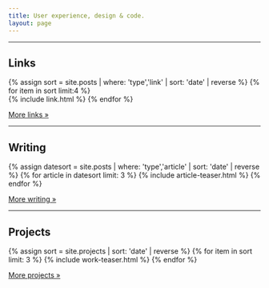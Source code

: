 ```yaml
---
title: User experience, design & code.
layout: page
---
```


---

## Links

{% assign sort = site.posts | where: 'type','link' | sort: 'date' | reverse %}
{% for item in sort limit:4 %}		
{% include link.html %}
{% endfor %}

[More links »](/links)

---

## Writing

{% assign datesort = site.posts | where: 'type','article' | sort: 'date' | reverse %}
{% for article in datesort limit: 3 %}
{% include article-teaser.html %}
{% endfor %}

[More writing »](/articles)

---

## Projects

{% assign sort = site.projects | sort: 'date' | reverse %}
{% for item in sort limit: 3 %}
{% include work-teaser.html %}
{% endfor %}

[More projects »](/projects)